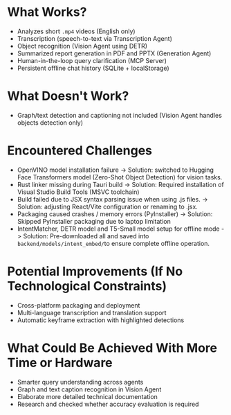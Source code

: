 # What Works?
- Analyzes short `.mp4` videos (English only)
- Transcription (speech-to-text via Transcription Agent)
- Object recognition (Vision Agent using DETR)
- Summarized report generation in PDF and PPTX (Generation Agent)
- Human-in-the-loop query clarification (MCP Server)
- Persistent offline chat history (SQLite + localStorage)

# What Doesn't Work?
- Graph/text detection and captioning not included (Vision Agent handles objects detection only)

# Encountered Challenges
- OpenVINO model installation failure
    -> Solution: switched to Hugging Face Transformers model (Zero-Shot Object Detection) for vision tasks.
- Rust linker missing during Tauri build 
    -> Solution: Required installation of Visual Studio Build Tools (MSVC toolchain)
- Build failed due to JSX syntax parsing issue when using .js files.
    -> Solution: adjusting React/Vite configuration or renaming to .jsx.
- Packaging caused crashes / memory errors (PyInstaller) 
    -> Solution: Skipped PyInstaller packaging due to laptop limitation
- IntentMatcher, DETR model and T5-Small model setup for offline mode
    -> Solution: Pre-downloaded all and saved into `backend/models/intent_embed/`to ensure complete offline operation.
    
# Potential Improvements (If No Technological Constraints)
- Cross-platform packaging and deployment 
- Multi-language transcription and translation support
- Automatic keyframe extraction with highlighted detections

# What Could Be Achieved With More Time or Hardware
- Smarter query understanding across agents
- Graph and text caption recognition in Vision Agent
- Elaborate more detailed technical documentation 
- Research and checked whether accuracy evaluation is required
